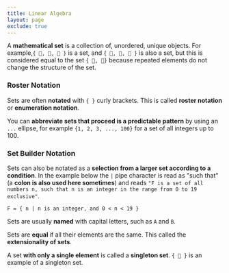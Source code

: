 ```yaml
---
title: Linear Algebra
layout: page
exclude: true
---
```


A **mathematical set** is a collection of, unordered, unique objects. For example,`{ 🍋, 🍊, 🍈 }` is a set, and `{ 🍋, 🍊, 🍊 }` is also a set, but this is considered equal to the set `{ 🍋, 🍊}` because repeated elements do not change the structure of the set.

### Roster Notation

Sets are often **notated** with `{ }` curly brackets. This is called **roster notation** or **enumeration notation**.

You can **abbreviate sets that proceed is a predictable pattern** by using an `...` ellipse, for example `{1, 2, 3, ..., 100}` for a set of all integers up to 100.

### Set Builder Notation

Sets can also be notated as a **selection from a larger set according to a condition**. In the example below the `|` pipe character is read as "such that" (a **colon is also used here sometimes**) and reads `"F is a set of all numbers n, such that n is an integer in the range from 0 to 19 exclusive"`.
```
F = { n | n is an integer, and 0 < n < 19 }
```

Sets are usually **named** with capital letters, such as `A` and `B`. 

Sets are **equal** if all their elements are the same. This called the **extensionality of sets**.

A set **with only a single element** is called a **singleton set**. `{ 🍊 }` is an example of a  singleton set.


<!--stackedit_data:
eyJoaXN0b3J5IjpbMTE0NTc0MDk0OF19
-->